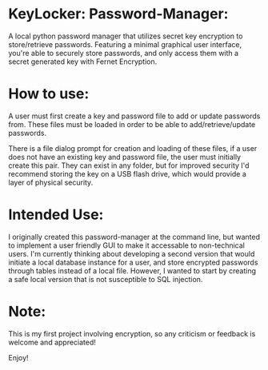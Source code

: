 # KeyLocker: Password-Manager:
 A local python password manager that utilizes secret key encryption to store/retrieve passwords. Featuring a minimal graphical user interface, you're able to securely store passwords, and only access them with a secret generated key with Fernet Encryption.

# How to use:
 A user must first create a key and password file to add or update passwords from. These files must be loaded in order to be able to add/retrieve/update passwords.

 There is a file dialog prompt for creation and loading of these files, if a user does not have an existing key and password file, the user must initially create this pair. They can exist in any folder, but for improved security I'd recommend storing the key on a USB flash drive, which would provide a layer of physical security.

# Intended Use:
 I originally created this password-manager at the command line, but wanted to implement a user friendly GUI to make it accessable to non-technical users. I'm currently thinking about developing a second version that would initiate a local database instance for a user, and store encrypted passwords through tables instead of a local file. However, I wanted to start by creating a safe local version that is not susceptible to SQL injection.

# Note:
 This is my first project involving encryption, so any criticism or feedback is welcome and appreciated! 

 Enjoy!


